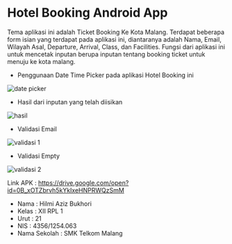 # Hotel Booking Android App

Tema aplikasi ini adalah Ticket Booking Ke Kota Malang. Terdapat beberapa form isian yang terdapat pada aplikasi ini, diantaranya adalah Nama, Email, Wilayah Asal, Departure, Arrival, Class, dan Facilities. Fungsi dari aplikasi ini untuk mencetak inputan berupa inputan tentang booking ticket untuk menuju ke kota malang. 

- Penggunaan Date Time Picker pada aplikasi Hotel Booking ini


![date picker](https://cloud.githubusercontent.com/assets/22093845/18379608/a3209f14-769d-11e6-88a3-e31e03346b69.JPG)

- Hasil dari inputan yang telah diisikan


![hasil](https://cloud.githubusercontent.com/assets/22093845/18379611/a34f69e8-769d-11e6-88bc-a5868e85e2dd.JPG)



- Validasi Email


![validasi 1](https://cloud.githubusercontent.com/assets/22093845/18379609/a325af68-769d-11e6-94f9-8ccf557466f4.JPG)



- Validasi Empty


![validasi 2](https://cloud.githubusercontent.com/assets/22093845/18379610/a327ca14-769d-11e6-9e20-e0e2bd1f92d9.JPG)


Link APK : https://drive.google.com/open?id=0B_xOTZbrvh5kYkIxeHNPRWQzSmM

- Nama : Hilmi Aziz Bukhori
- Kelas : XII RPL 1
- Urut : 21
- NIS : 4356/1254.063
- Nama Sekolah : SMK Telkom Malang

